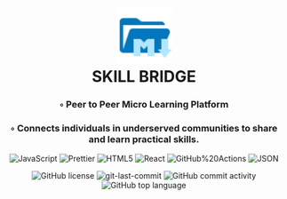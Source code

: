 <div align="center">
<h1 align="center">
<img src="https://raw.githubusercontent.com/PKief/vscode-material-icon-theme/ec559a9f6bfd399b82bb44393651661b08aaf7ba/icons/folder-markdown-open.svg" width="100" />
<br>SKILL BRIDGE</h1>
<h3>◦ Peer to Peer Micro Learning Platform</h3>
<h3>◦ Connects individuals in underserved communities to share and learn practical skills.</h3>
<p align="center">
<img src="https://img.shields.io/badge/JavaScript-F7DF1E.svg?style=flat-square&logo=JavaScript&logoColor=black" alt="JavaScript" />
<img src="https://img.shields.io/badge/Prettier-F7B93E.svg?style=flat-square&logo=Prettier&logoColor=black" alt="Prettier" />
<img src="https://img.shields.io/badge/HTML5-E34F26.svg?style=flat-square&logo=HTML5&logoColor=white" alt="HTML5" />

<img src="https://img.shields.io/badge/React-61DAFB.svg?style=flat-square&logo=React&logoColor=black" alt="React" />
<img src="https://img.shields.io/badge/GitHub%20Actions-2088FF.svg?style=flat-square&logo=GitHub-Actions&logoColor=white" alt="GitHub%20Actions" />
<img src="https://img.shields.io/badge/JSON-000000.svg?style=flat-square&logo=JSON&logoColor=white" alt="JSON" />
</p>
<img src="https://img.shields.io/github/license/idosal/assistant-chat-gpt?style=flat-square&color=5D6D7E" alt="GitHub license" />
<img src="https://img.shields.io/github/last-commit/idosal/assistant-chat-gpt?style=flat-square&color=5D6D7E" alt="git-last-commit" />
<img src="https://img.shields.io/github/commit-activity/m/idosal/assistant-chat-gpt?style=flat-square&color=5D6D7E" alt="GitHub commit activity" />
<img src="https://img.shields.io/github/languages/top/idosal/assistant-chat-gpt?style=flat-square&color=5D6D7E" alt="GitHub top language" />
</div>
